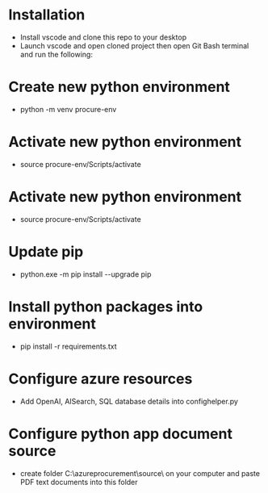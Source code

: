 # Installation
-   Install vscode and clone this repo to your desktop
-   Launch vscode and open cloned project then open Git Bash terminal and run the following:

# Create new python environment
-   python -m venv procure-env

# Activate new python environment
-   source procure-env/Scripts/activate

# Activate new python environment
-   source procure-env/Scripts/activate

# Update pip
-   python.exe -m pip install --upgrade pip

# Install python packages into environment
-   pip install -r requirements.txt

# Configure azure resources
-   Add OpenAI, AISearch, SQL database details into confighelper.py

# Configure python app document source
-   create folder C:\\azureprocurement\\source\\ on your computer and paste PDF text documents into this folder